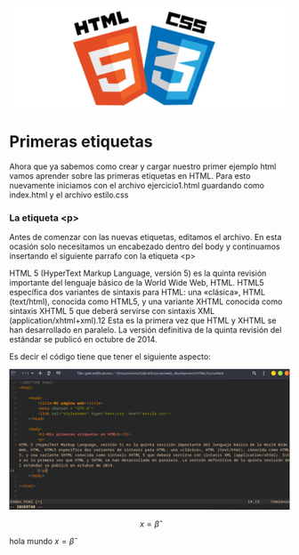 ![](https://raw.githubusercontent.com/GabrielCourses/web_development/main/HTML/image/curso.png)

# Primeras etiquetas

Ahora que ya sabemos como crear y cargar nuestro primer ejemplo html vamos aprender sobre las primeras etiquetas en HTML. Para esto nuevamente iniciamos con el archivo ejercicio1.html guardando como index.html y el archivo estilo.css

### La etiqueta \<p\>

Antes de comenzar con las nuevas etiquetas, editamos el archivo. En esta ocasión solo necesitamos un encabezado dentro del body y continuamos insertando el siguiente parrafo con la etiqueta \<p\>

HTML 5 (HyperText Markup Language, versión 5) es la quinta revisión importante del lenguaje básico de la World Wide Web, HTML. HTML5 específica dos variantes de sintaxis para HTML: una «clásica», HTML (text/html), conocida como HTML5, y una variante XHTML conocida como sintaxis XHTML 5 que deberá servirse con sintaxis XML (application/xhtml+xml).1​2​ Esta es la primera vez que HTML y XHTML se han desarrollado en paralelo. La versión definitiva de la quinta revisión del estándar se publicó en octubre de 2014. 

Es decir el código tiene que tener el siguiente aspecto:

![](https://raw.githubusercontent.com/GabrielCourses/web_development/main/HTML/image/p.png)

$$x = \hat{\beta}$$

hola mundo $x = \hat{\beta}$

